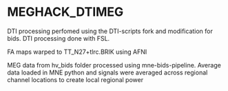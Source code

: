 # MEGHACK_DTIMEG

DTI processing perfomed using the DTI-scripts fork and modification for bids.  DTI processing done with FSL.

FA maps warped to TT_N27+tlrc.BRIK using AFNI

MEG data from hv_bids folder processed using mne-bids-pipeline.
Average data loaded in MNE python and signals were averaged across regional channel locations to create local regional power
